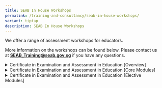 ```yaml
---
title: SEAB In House Workshops
permalink: /training-and-consultancy/seab-in-house-workshops/
variant: tiptap
description: SEAB In House Workshops
---
```

<p>We offer a range of assessment workshops for educators.</p>
<p>More information on the workshops can be found below. Please contact us
at <strong><a href="mailto:seab_training@seab.gov.sg" rel="noopener noreferrer nofollow" target="_blank">SEAB_Training@seab.gov.sg</a></strong> if
you have any questions.</p>
<div data-type="detailGroup" class="isomer-accordion isomer-accordion-white">
<details class="isomer-details">
<summary>Certificate in Examination and Assessment in Education [Overview]</summary>
<div data-type="detailsContent" class="isomer-details-content">
<h3><strong>Introduction</strong></h3>
<p>Certificate in Examination and Assessment in Education (CEA in Edn) is
part of the SkillsFuture for Educators (SFEd) Professional Development
roadmap designed to support in-service teachers in their continuing professional
growth in the area of Assessment Literacy.</p>
<h3><strong>Programme Structure and Objectives</strong></h3>
<p>CEA in Edn was designed to develop teachers’ thought leadership in making
decisions and recommendations in their context to address diverse assessment
issues both in their daily classroom assessments and school-wide approach
to assessment. It is anchored on reflective practice enriched by critical
engagement with established and new strategies and methods generated from
the programme content, interactions with fellow educators and performance
in the assignments after the completion of the instructional units of each
module. It aims to:</p>
<ul data-tight="true" class="tight">
<li>
<p>help teachers to explore and apply established and new assessment strategies
and methods on individual students, class assessments and level-wide implementations;</p>
</li>
<li>
<p>integrate new approaches in their own assessment practices; and</p>
</li>
<li>
<p>demonstrate their professional development as reflective leaders and informed
practitioners in assessment within the teaching fraternity.</p>
</li>
</ul>
<p>&nbsp;</p>
<h3><strong>Criteria for Certificate Award</strong></h3>
<p>Based on the SkillsFuture model, the programme comprises stackable modules
to give teachers greater flexibility to choose the modules to attend within
3 years from attending the first module. To be awarded the Certificate
for CEA in Edn, teachers would have to complete two core and one elective
modules and the Capstone Assignment within the 3 years validity period.
This adds up to 104 hours for the whole programme.</p>
<p>Find out <a href="https://go.gov.sg/cea-in-edn-capstone-assignment" rel="noopener nofollow" target="_blank">more details</a>&nbsp;on
the Capstone Assignment.</p>
<p>Upon completion of all required modules and the Capstone Assignment, teachers
will be awarded with a hardcopy certificate.</p>
<p></p>
<p>Please write to <a href="https://www.seab.gov.sg/docs/default-source/assessment-services/certification-in-examination-and-assessment-in-education-(cea-in-edn)-capstone-assignment.pdf?sfvrsn=45c1f422_1" rel="noopener noreferrer nofollow" target="_blank"><u>SEAB_Training@SEAB.gov.sg</u></a> if
you have questions about the programme.</p>
</div>
</details>
<details class="isomer-details">
<summary>Certificate in Examination and Assessment in Education [Core Modules]</summary>
<div data-type="detailsContent" class="isomer-details-content">
<p></p>
<p>Find out <a href="https://go.gov.sg/cea-in-edn-core-modules" rel="noopener nofollow" target="_blank">more details</a> on
core module workshops.</p>
<p>Register for the&nbsp;<a href="https://form.gov.sg/637d9334361f4c0012a2952a" rel="noopener noreferrer nofollow" target="_blank"><u>course</u></a>&nbsp;or
scan the QR code to do so now!</p>
<p></p>
<div class="isomer-image-wrapper">
<img style="width: 100%" height="auto" width="100%" alt="" src="/images/Services/Training and Consultancy/registration_cea_core.png">
</div>
</div>
</details>
<details class="isomer-details">
<summary>Certificate in Examination and Assessment in Education [Elective Modules]</summary>
<div data-type="detailsContent" class="isomer-details-content">
<p></p>
<p>Find out <a href="https://go.gov.sg/cea-in-edn-elective-modules" rel="noopener nofollow" target="_blank">more details</a> on
elective module workshops.</p>
<p>Register for the <a href="https://form.gov.sg/637d9738e5a2f10012e6ec1d" rel="noopener noreferrer nofollow" target="_blank"><u>course</u></a>&nbsp;or
scan the QR code to do so now!</p>
<p></p>
<div class="isomer-image-wrapper">
<img style="width: 100%" height="auto" width="100%" alt="" src="/images/Services/Training and Consultancy/registration_cea_elective.png">
</div>
</div>
</details>
</div>
<p></p>